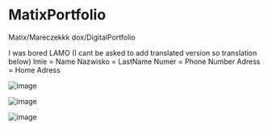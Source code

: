 # MatixPortfolio
Matix/Mareczekkk dox/DigitalPortfolio

I was bored LAMO
(I cant be asked to  add translated version so translation below)
Imie = Name
Nazwisko = LastName
Numer = Phone Number
Adress = Home Adress


![image](https://user-images.githubusercontent.com/87671633/134596922-126b7b05-4992-4a4e-9777-27691f7249d6.png)

![image](https://user-images.githubusercontent.com/87671633/134965388-20c3c143-9933-4de7-8acc-9d0d35e33bd2.png)

![image](https://user-images.githubusercontent.com/87671633/135480840-891ee739-3c17-4ce2-8a1b-0f97bbaf3368.png)


